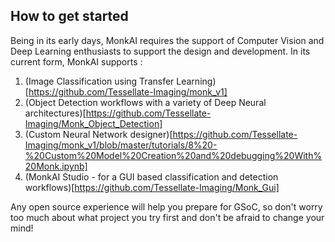 ## How to get started

Being in its early days, MonkAI requires the support of Computer Vision and Deep Learning enthusiasts to support the design and development. In its current form, MonkAI supports :

1. (Image Classification using Transfer Learning)[https://github.com/Tessellate-Imaging/monk_v1]
2. (Object Detection workflows with a variety of Deep Neural architectures)[https://github.com/Tessellate-Imaging/Monk_Object_Detection]
3. (Custom Neural Network designer)[https://github.com/Tessellate-Imaging/monk_v1/blob/master/tutorials/8%20-%20Custom%20Model%20Creation%20and%20debugging%20With%20Monk.ipynb]
4. (MonkAI Studio - for a GUI based classification and detection workflows)[https://github.com/Tessellate-Imaging/Monk_Gui]

Any open source experience will help you prepare for GSoC, so don't worry too much about what project you try first and don't be afraid to change your mind!

